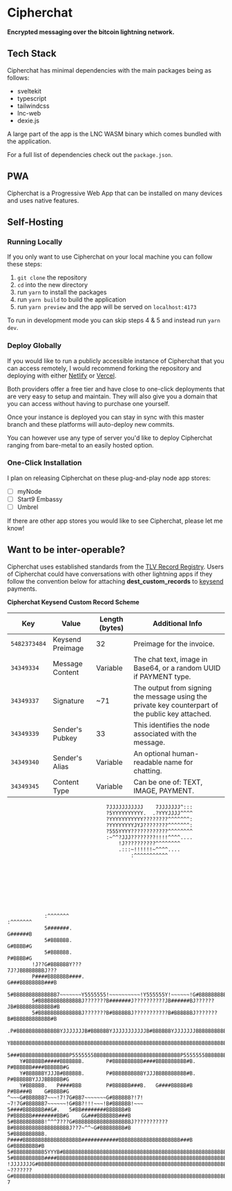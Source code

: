 # Cipherchat

**Encrypted messaging over the bitcoin lightning network.**

## Tech Stack

Cipherchat has minimal dependencies with the main packages being as follows:

- sveltekit
- typescript
- tailwindcss
- lnc-web
- dexie.js

A large part of the app is the LNC WASM binary which comes bundled with the application.

For a full list of dependencies check out the `package.json`.

## PWA

Cipherchat is a Progressive Web App that can be installed on many devices and uses native features.

## Self-Hosting

### Running Locally

If you only want to use Cipherchat on your local machine you can follow these steps:

1. `git clone` the repository
2. `cd` into the new directory
3. run `yarn` to install the packages
4. run `yarn build` to build the application
5. run `yarn preview` and the app will be served on `localhost:4173`

To run in development mode you can skip steps 4 & 5 and instead run `yarn dev`.

### Deploy Globally

If you would like to run a publicly accessible instance of Cipherchat that you can access remotely, I would recommend forking the repository and deploying with either [Netlify](https://www.netlify.com/) or [Vercel](https://vercel.com/).

Both providers offer a free tier and have close to one-click deployments that are very easy to setup and maintain. They will also give you a domain that you can access without having to purchase one yourself.

Once your instance is deployed you can stay in sync with this master branch and these platforms will auto-deploy new commits.

You can however use any type of server you'd like to deploy Cipherchat ranging from bare-metal to an easily hosted option.

### One-Click Installation

I plan on releasing Cipherchat on these plug-and-play node app stores:

- [ ] myNode
- [ ] Start9 Embassy
- [ ] Umbrel

If there are other app stores you would like to see Cipherchat, please let me know!

## Want to be inter-operable?

Cipherchat uses established standards from the [TLV Record Registry](https://github.com/satoshisstream/satoshis.stream/blob/main/TLV_registry.md). Users of Cipherchat could have conversations with other lightning apps if they follow the convention below for attaching **dest_custom_records**
to [keysend](https://docs.lightning.engineering/lightning-network-tools/lnd/send-messages-with-keysend) payments.

**Cipherchat Keysend Custom Record Scheme**

| Key          | Value            | Length (bytes) | Additional Info                                                                                   |
| ------------ | ---------------- | -------------- | ------------------------------------------------------------------------------------------------- |
| `5482373484` | Keysend Preimage | 32             | Preimage for the invoice.                                                                         |
| `34349334`   | Message Content  | Variable       | The chat text, image in Base64, or a random UUID if PAYMENT type.                                 |
| `34349337`   | Signature        | ~71            | The output from signing the message using the private key counterpart of the public key attached. |
| `34349339`   | Sender's Pubkey  | 33             | This identifies the node associated with the message.                                             |
| `34349340`   | Sender's Alias   | Variable       | An optional human-readable name for chatting.                                                     |
| `34349345`   | Content Type     | Variable       | Can be one of: TEXT, IMAGE, PAYMENT.                                                              |

                                    7JJJJJJJJJJJ    7JJJJJJJ^:::
                                    ?5YYYYYYYYYY.  .?YYYJJJJ^^^^
                                    ?YYYYYYYYYYY????????^^^^^^^:
                                    ?YYYYYYYYJYJ????????^^^^^^^:
                                    ?555YYYY????????????^^^^^^^^
                                    :~^^?JJJ????????!!!!^^^^....
                                        !J??????????^^^^^^^^
                                        .:::~!!!!!!~^^^^....
                                            :^^^^^^^^^^^









                :^^^^^^^                                                    :^^^^^^^
                5#######.                                                   G######B
                5#BBBBBB.                                                   G#BBBB#G
                5#BBBBBB.                                                   P#BBBB#G
            !J??G#BBBBBBY???                                            7J?JBBBBBBBBJ???
            P####BBBBBBB####.                                           G###BBBBBBBB###B
            5#BBBBBBBBBBBBBB7~~~~~~~Y5555555!~~~~~~~~~~!Y555555Y!~~~~~~!G#BBBBBBBBBBBB#B
            5#BBBBBBBBBBBBBBJ???????B#######J??????????JB######BJ??????JB#BBBBBBBBBBBB#B
            5#BBBBBBBBBBBBBBJ???????B#BBBBBBJ???????????B#BBBBBBJ???????B#BBBBBBBBBBBB#B
           .P#BBBBBBBBBBBBBBYJJJJJJJB#BBBBBBYJJJJJJJJJJJB#BBBBBBYJJJJJJJBBBBBBBBBBBBBB#B.
        YBBBBBBBBBBBBBBBBBBBBBBBBBBBBBBBBBBBBBBBBBBBBBBBBBBBBBBBBBBBBBBBBBBBBBBBBBBBBBBBBBBG
        5###BBBBBBBBBBBBBBBBP5555555BBBBBBBBBBBBBBBBBBBBBBBBBBBBP5555555BBBBBBBBBBBBBBBB###B
        Y#BBBBBB#####BBBBBBB.       P#BBBBBBBBBB####BBBBBBBBBB#B.       P#BBBBBB####BBBBBB#G
        Y#BBBBBBYJJJB#BBBBBB.       P#BBBBBBBBBBYJJJBBBBBBBBBB#B.       P#BBBBBBYJJJBBBBBB#G
        Y#BBBBBB.   P####BBB        P#BBBBBB###B.   G####BBBBB#B        P#BB###B    G#BBBB#G
    ^~~~G#BBBBBB7~~~!7!7G#BB7~~~~~~~G#BBBBBB?!7!    ~7!7G#BBBBBB7~~~~~~!G#BB?!!!~~~!B#BBBBBB!~~~
    5####BBBBBBB##&#.   5#BB########BBBBBB#B            P#BBBBBB########BB#G    G&###BBBBBBB###B
    5#BBBBBBBBBB!^^^7???G#BBBBBBBBBBBBBBBBBBJ???????????B#BBBBBBBBBBBBBBBBBBJ??7~^^~G#BBBBBBBB#B
    5#BBBBBBBBBB.   P####BBBBBBBBBBBBBBBBBBB############BBBBBBBBBBBBBBBBBBBB###B    G#BBBBBBBB#B
    5#BBBBBBBBBB5YYYB#BBBBBBBBBBBBBBBBBBBBBBBBBBBBBBBBBBBBBBBBBBBBBBBBBBBBBBBBBBYYYYBBBBBBBBBB#B
    5#BBBBBBBBBB####BBBBBBBBBBBBBBBBBBBBBBBBBBBBBBBBBBBBBBBBBBBBBBBBBBBBBBBBBBBB####BBBBBBBBBBBB
    !JJJJJJJG#BBBBBBBBBBBBBBBBBBBBBBBBBBBBBBBBBBBBBBBBBBBBBBBBBBBBBBBBBBBBBBBBBBBBBBBBBBYJJJJJJ?
    ~???????G#BBBBBBBBBBBBBBBBBBBBBBBBBBBBBBBBBBBBBBBBBBBBBBBBBBBBBBBBBBBBBBBBBBBBBBBBBBJ??????7
